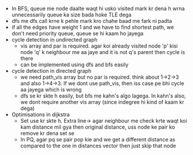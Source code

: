 - In BFS, queue me node daalte waqt hi usko visited mark kr dena h wrna unnecessarily queue ka size bada hoke TLE dega
- dfs me dfs call krne k pehle mark kro chahe baad me fark ni padta
- if all the edges have weight 1 and we have to find shortest path, we don't need priority queue, queue se hi kaam ho jayega
- cycle detection in undirected graph
  - vis array and par is required. agar koi already visited node 'p' kisi node 'q' k neighbour me aa jaye and it is not q's parent then cycle is there
  - can be implemented using dfs and bfs easily
- cycle detection in directed graph
  - we need path_vis array but no par is required. think about 1->2->3 and also 1->4->3. If we dont use path_vis, then iss case pe bhi cycle aa jayega which is wrong
  - dfs se kr skte h easily, but bfs me kahn's algo lagega. In kahn's also, we dont require another vis array (since indegree hi kind of kaam kr dega)
- Optimisations in dijkstra
  - Set use kr skte h. Extra line-> agar neighbour me check krte waqt koi kam distance mil gya then original distance, uss node ke pair ko remove kr dena set se
  - In PQ, agar pq se pair pop kie and we get a different distance as compared to the one in distances vector then just skip that node
